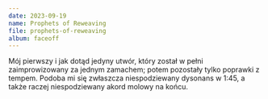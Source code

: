 ```yaml
---
date: 2023-09-19
name: Prophets of Reweaving
file: prophets-of-reweaving
album: faceoff
---
```


Mój pierwszy i jak dotąd jedyny utwór, który został w pełni zaimprowizowany za jednym zamachem; potem pozostały tylko poprawki z tempem. Podoba mi się zwłaszcza niespodziewany dysonans w 1:45, a także raczej niespodziewany akord molowy na końcu.
